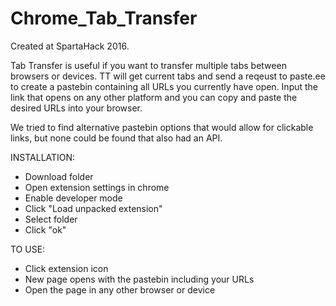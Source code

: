 # Chrome_Tab_Transfer

Created at SpartaHack 2016.

Tab Transfer is useful if you want to transfer multiple tabs between browsers or devices. TT will get current tabs and send a reqeust
to paste.ee to create a pastebin containing all URLs you currently have open. Input the link that opens on any other platform and you can
copy and paste the desired URLs into your browser.

We tried to find alternative pastebin options that would allow for clickable links, but none could be found that also had an API.

INSTALLATION:
- Download folder
- Open extension settings in chrome
- Enable developer mode
- Click "Load unpacked extension"
- Select folder
- Click "ok"

TO USE:
- Click extension icon
- New page opens with the pastebin including your URLs
- Open the page in any other browser or device
